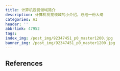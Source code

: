 ```yaml
---
title: 计算机视觉领域简介
description: 计算机视觉领域的小介绍，总结一份大纲
categories: AI
header: ''
abbrlink: 47952
tags:
index_img: /post_img/92347451_p0_master1200.jpg
banner_img: /post_img/92347451_p0_master1200.jpg
---
```



## References

[^1]: [春节囤货清单 | 15篇近期值得读的AI论文 - PaperWeekly的文章 - 知乎](https://zhuanlan.zhihu.com/p/33729052)

[^2]: [近期跨模态检测&分割论文整理与解析（持续更新中） - 啪啪啪的文章 - 知乎](https://zhuanlan.zhihu.com/p/369671715)

[^3]: [language-vision领域有哪些值得推荐的论文？ - 知乎](https://www.zhihu.com/question/361928474/answer/949695859)

[^4]: [CVPR 2018 | UNC&amp;Adobe提出模块化注意力模型MAttNet，解决指示表达的理解问题](https://cloud.tencent.com/developer/article/1119486#undefined])
